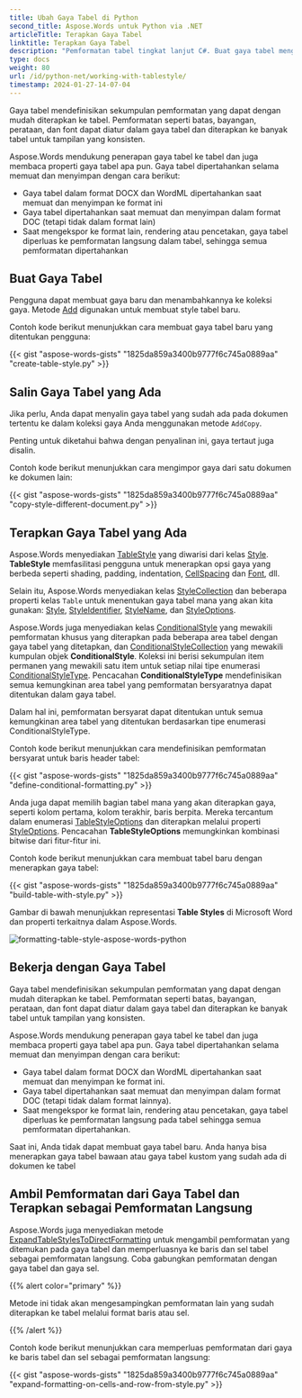 ```yaml
---
title: Ubah Gaya Tabel di Python
second_title: Aspose.Words untuk Python via .NET
articleTitle: Terapkan Gaya Tabel
linktitle: Terapkan Gaya Tabel
description: "Pemformatan tabel tingkat lanjut C#. Buat gaya tabel menggunakan Python. Terapkan Python gaya tabel."
type: docs
weight: 80
url: /id/python-net/working-with-tablestyle/
timestamp: 2024-01-27-14-07-04
---
```


Gaya tabel mendefinisikan sekumpulan pemformatan yang dapat dengan mudah diterapkan ke tabel. Pemformatan seperti batas, bayangan, perataan, dan font dapat diatur dalam gaya tabel dan diterapkan ke banyak tabel untuk tampilan yang konsisten.

Aspose.Words mendukung penerapan gaya tabel ke tabel dan juga membaca properti gaya tabel apa pun. Gaya tabel dipertahankan selama memuat dan menyimpan dengan cara berikut:

- Gaya tabel dalam format DOCX dan WordML dipertahankan saat memuat dan menyimpan ke format ini
- Gaya tabel dipertahankan saat memuat dan menyimpan dalam format DOC (tetapi tidak dalam format lain)
- Saat mengekspor ke format lain, rendering atau pencetakan, gaya tabel diperluas ke pemformatan langsung dalam tabel, sehingga semua pemformatan dipertahankan

## Buat Gaya Tabel

Pengguna dapat membuat gaya baru dan menambahkannya ke koleksi gaya. Metode [Add](https://reference.aspose.com/words/python-net/aspose.words/stylecollection/add/) digunakan untuk membuat style tabel baru.

Contoh kode berikut menunjukkan cara membuat gaya tabel baru yang ditentukan pengguna:

{{< gist "aspose-words-gists" "1825da859a3400b9777f6c745a0889aa" "create-table-style.py" >}}

## Salin Gaya Tabel yang Ada

Jika perlu, Anda dapat menyalin gaya tabel yang sudah ada pada dokumen tertentu ke dalam koleksi gaya Anda menggunakan metode `AddCopy`.

Penting untuk diketahui bahwa dengan penyalinan ini, gaya tertaut juga disalin.

Contoh kode berikut menunjukkan cara mengimpor gaya dari satu dokumen ke dokumen lain:

{{< gist "aspose-words-gists" "1825da859a3400b9777f6c745a0889aa" "copy-style-different-document.py" >}}

## Terapkan Gaya Tabel yang Ada

Aspose.Words menyediakan [TableStyle](https://reference.aspose.com/words/python-net/aspose.words/tablestyle/) yang diwarisi dari kelas [Style](https://reference.aspose.com/words/python-net/aspose.words/style/). **TableStyle** memfasilitasi pengguna untuk menerapkan opsi gaya yang berbeda seperti shading, padding, indentation, [CellSpacing](https://reference.aspose.com/words/python-net/aspose.words/tablestyle/cell_spacing/) dan [Font](https://reference.aspose.com/words/python-net/aspose.words/style/font/), dll.

Selain itu, Aspose.Words menyediakan kelas [StyleCollection](https://reference.aspose.com/words/python-net/aspose.words/stylecollection/) dan beberapa properti kelas `Table` untuk menentukan gaya tabel mana yang akan kita gunakan: [Style](https://reference.aspose.com/words/python-net/aspose.words.tables/table/style/), [StyleIdentifier](https://reference.aspose.com/words/python-net/aspose.words.tables/table/style_identifier/), [StyleName](https://reference.aspose.com/words/python-net/aspose.words.tables/table/style_name/), dan [StyleOptions](https://reference.aspose.com/words/net/aspose.words.tables/table/styleoptions/).

Aspose.Words juga menyediakan kelas [ConditionalStyle](https://reference.aspose.com/words/python-net/aspose.words/conditionalstyle/) yang mewakili pemformatan khusus yang diterapkan pada beberapa area tabel dengan gaya tabel yang ditetapkan, dan [ConditionalStyleCollection](https://reference.aspose.com/words/python-net/aspose.words/conditionalstylecollection/) yang mewakili kumpulan objek **ConditionalStyle**. Koleksi ini berisi sekumpulan item permanen yang mewakili satu item untuk setiap nilai tipe enumerasi [ConditionalStyleType](https://reference.aspose.com/words/python-net/aspose.words/conditionalstyletype/). Pencacahan **ConditionalStyleType** mendefinisikan semua kemungkinan area tabel yang pemformatan bersyaratnya dapat ditentukan dalam gaya tabel.

Dalam hal ini, pemformatan bersyarat dapat ditentukan untuk semua kemungkinan area tabel yang ditentukan berdasarkan tipe enumerasi ConditionalStyleType.

Contoh kode berikut menunjukkan cara mendefinisikan pemformatan bersyarat untuk baris header tabel:

{{< gist "aspose-words-gists" "1825da859a3400b9777f6c745a0889aa" "define-conditional-formatting.py" >}}

Anda juga dapat memilih bagian tabel mana yang akan diterapkan gaya, seperti kolom pertama, kolom terakhir, baris berpita. Mereka tercantum dalam enumerasi [TableStyleOptions](https://reference.aspose.com/words/python-net/aspose.words.tables/tablestyleoptions/) dan diterapkan melalui properti [StyleOptions](https://reference.aspose.com/words/python-net/aspose.words.tables/table/style_options/). Pencacahan **TableStyleOptions** memungkinkan kombinasi bitwise dari fitur-fitur ini.

Contoh kode berikut menunjukkan cara membuat tabel baru dengan menerapkan gaya tabel:

{{< gist "aspose-words-gists" "1825da859a3400b9777f6c745a0889aa" "build-table-with-style.py" >}}

Gambar di bawah menunjukkan representasi **Table Styles** di Microsoft Word dan properti terkaitnya dalam Aspose.Words.

![formatting-table-style-aspose-words-python](/words/python-net/working-with-tablestyle/applying-formatting-10.png)



## Bekerja dengan Gaya Tabel

Gaya tabel mendefinisikan sekumpulan pemformatan yang dapat dengan mudah diterapkan ke tabel. Pemformatan seperti batas, bayangan, perataan, dan font dapat diatur dalam gaya tabel dan diterapkan ke banyak tabel untuk tampilan yang konsisten.

Aspose.Words mendukung penerapan gaya tabel ke tabel dan juga membaca properti gaya tabel apa pun. Gaya tabel dipertahankan selama memuat dan menyimpan dengan cara berikut:

- Gaya tabel dalam format DOCX dan WordML dipertahankan saat memuat dan menyimpan ke format ini.
- Gaya tabel dipertahankan saat memuat dan menyimpan dalam format DOC (tetapi tidak dalam format lainnya).
- Saat mengekspor ke format lain, rendering atau pencetakan, gaya tabel diperluas ke pemformatan langsung pada tabel sehingga semua pemformatan dipertahankan.

Saat ini, Anda tidak dapat membuat gaya tabel baru. Anda hanya bisa menerapkan gaya tabel bawaan atau gaya tabel kustom yang sudah ada di dokumen ke tabel

## Ambil Pemformatan dari Gaya Tabel dan Terapkan sebagai Pemformatan Langsung

Aspose.Words juga menyediakan metode [ExpandTableStylesToDirectFormatting](https://reference.aspose.com/words/python-net/aspose.words/document/expand_table_styles_to_direct_formatting/#default) untuk mengambil pemformatan yang ditemukan pada gaya tabel dan memperluasnya ke baris dan sel tabel sebagai pemformatan langsung. Coba gabungkan pemformatan dengan gaya tabel dan gaya sel.

{{% alert color="primary" %}}

Metode ini tidak akan mengesampingkan pemformatan lain yang sudah diterapkan ke tabel melalui format baris atau sel.

{{% /alert %}}

Contoh kode berikut menunjukkan cara memperluas pemformatan dari gaya ke baris tabel dan sel sebagai pemformatan langsung:

{{< gist "aspose-words-gists" "1825da859a3400b9777f6c745a0889aa" "expand-formatting-on-cells-and-row-from-style.py" >}}
